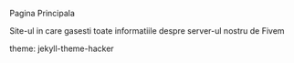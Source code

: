 Pagina Principala


Site-ul in care gasesti toate informatiile despre server-ul nostru de Fivem



theme: jekyll-theme-hacker
